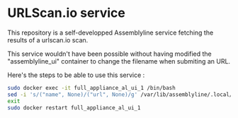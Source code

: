 # URLScan.io service
This repository is a self-developped Assemblyline service fetching the results of a urlscan.io scan.

This service wouldn't have been possible without having modified the "assemblyline_ui" container to change the filename when submiting an URL.

Here's the steps to be able to use this service :
```bash
sudo docker exec -it full_appliance_al_ui_1 /bin/bash
sed -i 's/("name", None)/("url", None)/g' /var/lib/assemblyline/.local/lib/python3.7/site-packages/assemblyline_ui/api/v4/submit.py
exit
sudo docker restart full_appliance_al_ui_1
```
